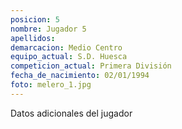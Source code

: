 ```yaml
---
posicion: 5
nombre: Jugador 5
apellidos: 
demarcacion: Medio Centro
equipo_actual: S.D. Huesca
competicion_actual: Primera División
fecha_de_nacimiento: 02/01/1994
foto: melero_1.jpg
---
```

Datos adicionales del jugador